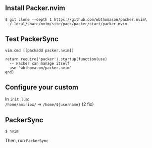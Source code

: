 
## Install Packer.nvim

```
$ git clone --depth 1 https://github.com/wbthomason/packer.nvim\
 ~/.local/share/nvim/site/pack/packer/start/packer.nvim
```

## Test PackerSync

```
vim.cmd [[packadd packer.nvim]]

return require('packer').startup(function(use)
  -- Packer can manage itself
  use 'wbthomason/packer.nvim'
end)
```

## Configure your custom

In `init.lua`:   
`/home/amiriox/` -> `/home/${username}` (2 fix)

## PackerSync

```
$ nvim
```
Then, run `PackerSync`

